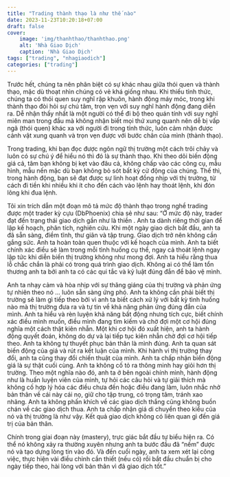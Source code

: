 ```yaml
---
title: "Trading thành thạo là như thế nào"
date: 2023-11-23T10:20:18+07:00
draft: false
cover:
    image: 'img/thanhthao/thanhthao.png'
    alt: 'Nhà Giao Dịch'
    caption: 'Nhà Giao Dịch'
tags: ["trading", "nhagiaodich"]
categories: ["trading"]
---
```


Trước hết, chúng ta nên phân biệt có sự khác nhau giữa thói quen và thành thạo, mặc dù thoạt nhìn chúng có vẻ khá giống nhau. Khi thiếu tỉnh thức, chúng ta có thói quen suy nghĩ rập khuôn, hành động máy móc, trong khi thành thạo đòi hỏi sự chú tâm, trọn vẹn với suy nghĩ hành động đang diễn ra. Dễ  nhận thấy nhất là một người có thể đi bộ theo quán tính với suy nghĩ miên man trong đầu mà không nhận biết mọi thứ xung quanh nên dễ bị vấp ngã (thói quen) khác xa với người đi trong tỉnh thức, luôn cảm nhận được cảnh vật xung quanh và trọn vẹn được với bước chân của mình (thành thạo).

Trong trading, khi bạn đọc được ngôn ngữ thị trường một cách trôi chảy và luôn có sự chú ý để  hiểu nó thì đó là sự thành thạo. Khi theo dõi biến động giá cả, tâm bạn không bị kẹt vào đâu cả, không chấp vào các công cụ, mẫu hình, mẫu nến mặc dù bạn không bỏ sót bất kỳ cử động của chúng. Thế thì, trong hành động, bạn sẽ đạt được sự linh hoạt đồng nhịp với thị trường, từ cách đi tiền khi nhiều khi ít cho đến cách vào lệnh hay thoát lệnh, khi đón lõng khi đua lệnh.

Tôi xin trích dẫn một đoạn mô tả mức độ thành thạo trong nghề trading được một trader kỳ cựu (DbPhoenix) chia sẻ như sau:
“Ở mức độ này, trader đạt đến trạng thái giao dịch gần như là thiền . Anh ta dành riêng thời gian để lập kế hoạch, phân tích, nghiên cứu. Khi một ngày giao dịch bắt đầu, anh ta đã sẵn sàng, điềm tĩnh, thư giãn và tập trung.
Giao dịch trở nên không cần gắng sức. Anh ta hoàn toàn quen thuộc với kế hoạch của mình. Anh ta biết chính xác điều sẽ làm trong mỗi tình huống cụ thể, ngay cả thoát lệnh ngay lập tức khi diễn biến thị trường không như mong đợi. Anh ta hiểu rằng thua lỗ chắc chắn là phải có trong quá trình giao dịch. Không ai có thể làm tổn thương anh ta bởi anh ta có các qui tắc và kỷ luật đúng đắn để bảo vệ mình.

Anh ta nhạy cảm và hòa nhịp với sự thăng giáng của thị trường và phản ứng tự nhiên theo nó ... luôn sẵn sàng ứng phó. Anh ta không cần phải biết thị trường sẽ làm gì tiếp theo bởi vì anh ta biết cách xử lý với bất kỳ tình huống nào mà thị trường đưa ra và tự tin về khả năng phản ứng đúng đắn của mình. Anh ta hiểu và rèn luyện khả năng bất động nhưng tích cực, biết chính xác điều mình muốn, điều mình đang tìm kiếm và chờ đợi một cơ hội đúng nghĩa một cách thật kiên nhẫn. Một khi cơ hội đó xuất hiện, anh ta hành động quyết đoán, không do dự và lại tiếp tục kiên nhẫn chờ đợi cơ hội tiếp theo. Anh ta không tự thuyết phục bản thân là mình đúng. Anh ta quan sát biến động của giá và rút ra kết luận của mình. Khi hành vi thị trường thay đổi, anh ta cũng thay đổi chiến thuật của mình. Anh ta chấp nhận biến động giá là sự thật cuối cùng. Anh ta không cố tỏ ra thông minh hay giỏi hơn thị trường. Theo một nghĩa nào đó, anh ta ở bên ngoài chính mình, hành động như là huấn luyện viên của mình, tự hỏi các câu hỏi và tự giải thích mà không cố hợp lý hóa các điều chưa đến hoặc điều đang làm, luôn nhắc nhở bản thân về cái này cái nọ, giữ cho tập trung, có trọng tâm, tránh xao nhãng. Anh ta không phấn khích về các giao dịch thắng cũng không buồn chán về các giao dịch thua. Anh ta chấp nhận giá di chuyển theo kiểu của nó và thị trường là như vậy. Kết quả giao dịch không có liên quan gì đến giá trị của bản thân.

Chính trong giai đoạn này (mastery), trực giác bắt đầu tự biểu hiện ra. Có thể nó không xảy ra thường xuyên nhưng anh ta bước đầu đã “nếm” được nó và tạo dựng lòng tin vào đó. Và đến cuối ngày, anh ta xem xét lại công việc, thực hiện vài điều chỉnh cần thiết (nếu có) rồi bắt đầu chuẩn bị cho ngày tiếp theo, hài lòng với bản thân vì đã giao dịch tốt.”
